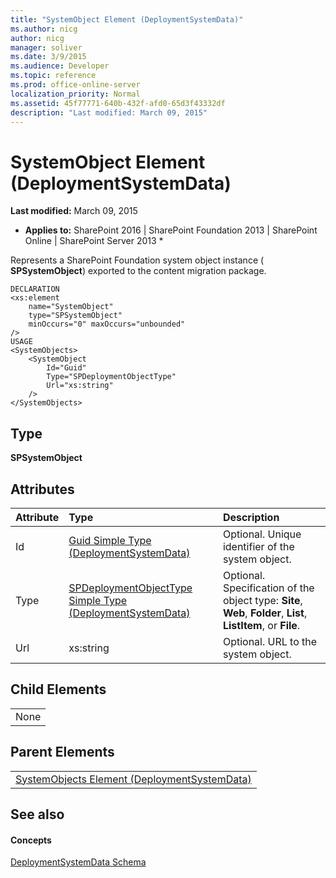 ```yaml
---
title: "SystemObject Element (DeploymentSystemData)"
ms.author: nicg
author: nicg
manager: soliver
ms.date: 3/9/2015
ms.audience: Developer
ms.topic: reference
ms.prod: office-online-server
localization_priority: Normal
ms.assetid: 45f77771-640b-432f-afd0-65d3f43332df
description: "Last modified: March 09, 2015"
---
```


# SystemObject Element (DeploymentSystemData)

 **Last modified:** March 09, 2015 
  
 * **Applies to:** SharePoint 2016 | SharePoint Foundation 2013 | SharePoint Online | SharePoint Server 2013 * 
  
Represents a SharePoint Foundation system object instance ( **SPSystemObject**) exported to the content migration package.
  
```
DECLARATION
<xs:element 
    name="SystemObject" 
    type="SPSystemObject" 
    minOccurs="0" maxOccurs="unbounded" 
/>
USAGE
<SystemObjects>
    <SystemObject
        Id="Guid"
        Type="SPDeploymentObjectType"
        Url="xs:string"
    />
</SystemObjects>

```

## Type

 **SPSystemObject**
  
## Attributes

|**Attribute**|**Type**|**Description**|
|:-----|:-----|:-----|
|Id  <br/> |[Guid Simple Type (DeploymentSystemData)](guid-simple-type-deploymentsystemdata.md) <br/> |Optional. Unique identifier of the system object.  <br/> |
|Type  <br/> |[SPDeploymentObjectType Simple Type (DeploymentSystemData)](spdeploymentobjecttype-simple-type-deploymentsystemdata.md) <br/> |Optional. Specification of the object type: **Site**, **Web**, **Folder**, **List**, **ListItem**, or **File**.  <br/> |
|Url  <br/> |xs:string  <br/> |Optional. URL to the system object.  <br/> |
   
## Child Elements

||
|:-----|
|None |
   
## Parent Elements

||
|:-----|
|[SystemObjects Element (DeploymentSystemData)](systemobjects-element-deploymentsystemdata.md)|
   
## See also

#### Concepts

[DeploymentSystemData Schema](deploymentsystemdata-schema.md)

